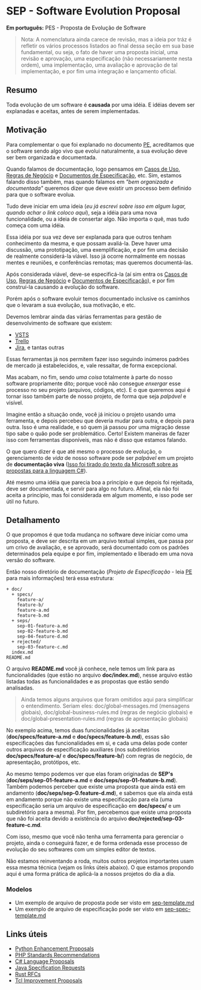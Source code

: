 SEP - Software Evolution Proposal
=================================

**Em português:** PES - Proposta de Evolução de Software

> Nota: A nomenclatura ainda carece de revisão, mas a ideia por tráz é refletir os vários processos
> listados ao final dessa seção em sua base fundamental, ou seja, o fato de haver uma proposta
> inicial, uma revisão e aprovação, uma especificação (não necessariamente nesta ordem), uma
> implementação, uma avaliação e aprovação de tal implementação, e por fim uma integração e
> lançamento oficial.

## Resumo

Toda evolução de um software é __causada__ por uma idéia. E idéias devem ser explanadas
e aceitas, antes de serem implementadas.

## Motivação

Para complementar o que foi explanado no documento [PE], acreditamos que o software
sendo algo vivo que evolui naturalmente, a sua evolução deve ser bem organizada e
documentada.

Quando falamos de documentação, logo pensamos em [Casos de Uso][UC], [Regras de Negócio][RN]
e [Documentos de Especificação][SPEC], etc. Sim, estamos falando disso também, mas quando
falamos em _"bem organizada e documentada"_ queremos dizer que deve existir um processo
bem definido para que o software evolua.

Tudo deve iniciar em uma ideia (_eu já escrevi sobre isso em algum lugar, quando achar o link
coloco aqui_), seja a idéia para uma nova funcionalidade, ou a ideia de consertar
algo. Não importa o quê, mas tudo começa com uma idéia.

Essa idéia por sua vez deve ser explanada para que outros tenham conhecimento da
mesma, e que possam avaliá-la. Deve haver uma discussão, uma prototipação, uma exemplificação,
e por fim uma decisão de realmente considerá-la viável. Isso já ocorre normalmente em nossas
mentes e reuniões, e conferências remotas; mas queremos documentá-las.

Após considerada viável, deve-se especificá-la (aí sim entra os [Casos de Uso][UC],
[Regras de Negócio][RN] e [Documentos de Especificação][SPEC]), e por fim construí-la
causando a evolução do software.

Porém após o software evoluir temos documentado inclusive os caminhos que o levaram
a sua evolução, sua motivação, e etc.

Devemos lembrar ainda das várias ferramentas para gestão de desenvolvimento de software que
existem:

* [VSTS]
* [Trello]
* [Jira], e tantas outras

Essas ferramentas já nos permitem fazer isso seguindo inúmeros padrões de mercado já estabelecidos,
e, vale ressaltar, de forma excepcional.

Mas acabam, no fim, sendo _uma coisa_ totalmente à parte do nosso software propriamente dito;
porque você não consegue _enxergar_ esse processo no seu projeto (arquivos, códigos, etc). E o que
queremos aqui é tornar isso também parte de nosso projeto, de forma que seja _palpável_ e visível.

Imagine então a situação onde, você já iniciou o projeto usando uma ferramenta, e depois percebeu
que deveria mudar para outra, e depois para outra. Isso é uma realidade, e só quem já passou
por uma migração desse tipo sabe o quão pode ser problemático. Certo! Existem maneiras de
fazer isso com ferramentas disponíveis, mas não é disso que estamos falando.

O que quero dizer é que até mesmo o processo de evolução, o gerenciamento de _vida_ de nosso
software pode ser _palpável_ em um projeto de **documentação viva** ([Isso foi tirado do texto da
Microsoft sobre as propostas para a linguagem C#][CSharpQuote]).

Até mesmo uma idéia que parecia boa a princípio e que depois foi rejeitada, deve ser documentada,
e servir para algo no futuro. Afinal, ela não foi aceita a princípio, mas foi considerada em
algum momento, e isso pode ser útil no futuro.

## Detalhamento

O que propomos é que toda mudança no software deve iniciar como uma proposta, e deve ser descrita
em um arquivo textual simples, que passa por um crivo de avaliação, e se aprovado, será documentado
com os padrões determinados pela equipe e por fim, implementado e liberado em uma nova versão do
software.

Então nosso diretório de documentação (_Projeto de Especificação_ - leia [PE] para mais informações) terá essa estrutura:

```
+ doc/
  + specs/
    feature-a/
    feature-b/
    feature-a.md
    feature-b.md
  + seps/
    sep-01-feature-a.md
    sep-02-feature-b.md
    sep-04-feature-d.md
  + rejected/
    sep-03-feature-c.md
  index.md
README.md      
```

O arquivo **README.md** você já conhece, nele temos um link para as funcionalidades (que estão no
arquivo **doc/index.md**), nesse arquivo estão listadas todas as funcionalidades e as propostas
que estão sendo analisadas.

> Ainda temos alguns arquivos que foram omitidos aqui para simplificar o entendimento. Seriam eles: doc/global-messages.md (mensagens globais), doc/global-business-rules.md (regras de negócio globais) e doc/global-presentation-rules.md (regras de apresentação globais)

No exemplo acima, temos duas funcionalidades já aceitas (**doc/specs/feature-a.md** e
**doc/specs/feature-b.md**), essas são especificações das funcionalidades em si, e cada uma delas
pode conter outros arquivos de especificação auxiliares (nos subdiretórios **doc/specs/feature-a/**
e **doc/specs/feature-b/**) com regras de negócio, de apresentação, protótipos, etc.

Ao mesmo tempo podemos ver que elas foram originadas de **SEP's** (**doc/seps/sep-01-feature-a.md** e
**doc/seps/sep-01-feature-b.md**). Também podemos perceber que existe uma proposta que ainda está
em andamento (**doc/seps/sep-0.feature-d.md**), e sabemos que ela ainda está em andamento porque não
existe uma especificação para ela (uma especificação seria um arquivo de especificação em
**doc/specs/** e um subdiretório para a mesma). Por fim, percebemos que existe uma proposta que não foi aceita devido a existência do arquivo **doc/rejected/sep-03-feature-c.md**.

Com isso, mesmo que você não tenha uma ferramenta para gerenciar o projeto, ainda o conseguirá fazer, e de forma ordenada esse processo de evolução do seu softwares com um simples editor de textos.

Não estamos reinventando a roda, muitos outros projetos importantes usam essa mesma técnica
(vejam os links úteis abaixo). O que estamos propondo aqui é uma forma prática de aplicá-la a nossos projetos do dia a dia.

### Modelos

* Um exemplo de arquivo de proposta pode ser visto em [sep-template.md][sep-template]
* Um exemplo de arquivo de especificação pode ser visto em [sep-spec-template.md][sep-spec-template]

## Links úteis

* [Python Enhancement Proposals][PEP]
* [PHP Standards Recommendations][PSR]
* [C# Language Proposals][CSLP]
* [Java Specification Requests][JSR]
* [Rust RFCs][RUST-RFC]
* [Tcl Improvement Proposals][TCL-TIP]

[PE]: PE.md
[UC]: https://pt.wikipedia.org/wiki/Caso_de_uso
[RN]: https://pt.wikipedia.org/wiki/Regras_de_neg%C3%B3cio
[SPEC]: https://pt.wikipedia.org/wiki/Engenharia_de_requisitos
[VSTS]: https://www.visualstudio.com/pt-br/team-services/
[Trello]: https://trello.com/
[Jira]: https://br.atlassian.com/software/jira
[CSharpQuote]: https://github.com/dotnet/csharplang/tree/master/proposals#c-language-proposals
[PEP]: https://www.python.org/dev/peps/
[PSR]: http://www.php-fig.org/psr/
[CSLP]: https://github.com/dotnet/csharplang/tree/master/proposals
[JSR]: https://www.jcp.org/en/jsr/all
[sep-template]: sep-template.md
[sep-spec-template]: sep-spec-template.md
[RUST-RFC]: https://github.com/rust-lang/rfcs
[TCL-TIP]: https://core.tcl-lang.org/tips/doc/trunk/tip/0.md
